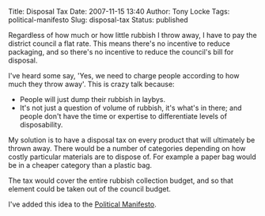 Title: Disposal Tax
Date: 2007-11-15 13:40
Author: Tony Locke
Tags: political-manifesto
Slug: disposal-tax
Status: published

Regardless of how much or how little rubbish I throw away, I have to pay the district council a flat rate. This means there's no incentive to reduce packaging, and so there's no incentive to reduce the council's bill for disposal.  
  
I've heard some say, 'Yes, we need to charge people according to how much they throw away'. This is crazy talk because:  

-   People will just dump their rubbish in laybys.
-   It's not just a question of volume of rubbish, it's what's in there; and people don't have the time or expertise to differentiate levels of disposability.

My solution is to have a disposal tax on every product that will ultimately be thrown away. There would be a number of categories depending on how costly particular materials are to dispose of. For example a paper bag would be in a cheaper category than a plastic bag.

The tax would cover the entire rubbish collection budget, and so that element could be taken out of the council budget.

I've added this idea to the [Political Manifesto](http://www.tlocke.org.uk/page/0).
